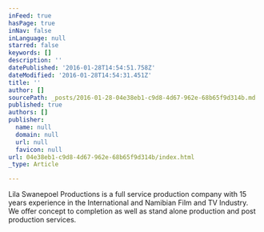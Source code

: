 ```yaml
---
inFeed: true
hasPage: true
inNav: false
inLanguage: null
starred: false
keywords: []
description: ''
datePublished: '2016-01-28T14:54:51.758Z'
dateModified: '2016-01-28T14:54:31.451Z'
title: ''
author: []
sourcePath: _posts/2016-01-28-04e38eb1-c9d8-4d67-962e-68b65f9d314b.md
published: true
authors: []
publisher:
  name: null
  domain: null
  url: null
  favicon: null
url: 04e38eb1-c9d8-4d67-962e-68b65f9d314b/index.html
_type: Article

---
```

Lila Swanepoel Productions is a full service production company with 15 years experience in the International and Namibian Film and TV Industry. We offer concept to completion as well as stand alone production and post production services.